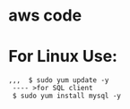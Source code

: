 # aws code

# For Linux Use:
    ,,,  $ sudo yum update -y
     ---- >for SQL client
     $ sudo yum install mysql -y
     
     

